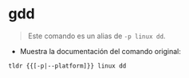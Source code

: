 # gdd

> Este comando es un alias de `-p linux dd`.

- Muestra la documentación del comando original:

`tldr {{[-p|--platform]}} linux dd`
